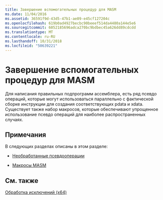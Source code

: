 ```yaml
---
title: Завершение вспомогательных процедур для MASM
ms.date: 11/04/2016
ms.assetid: 36591f9d-43d5-47b1-ae09-e45cf127204c
ms.openlocfilehash: 619b0ad4927becbc90beeef514da4480a144e5e6
ms.sourcegitcommit: 6052185696adca270bc9bdbec45a626dd89cdcdd
ms.translationtype: MT
ms.contentlocale: ru-RU
ms.lasthandoff: 10/31/2018
ms.locfileid: "50639221"
---
```

# <a name="unwind-helpers-for-masm"></a>Завершение вспомогательных процедур для MASM

Для написания правильных подпрограмм ассемблера, есть ряд псевдо операций, которые могут использоваться параллельно с фактической сборке инструкции для создания соответствующих pdata и xdata. Существует также набор макросов, которые обеспечивают упрощенное использование псевдо операций для наиболее распространенных случаях.

## <a name="remarks"></a>Примечания

В следующих разделах описаны в этом разделе:

- [Необработанные псевдооперации](../build/raw-pseudo-operations.md)

- [Макросы MASM](../build/masm-macros.md)

## <a name="see-also"></a>См. также

[Обработка исключений (x64)](../build/exception-handling-x64.md)